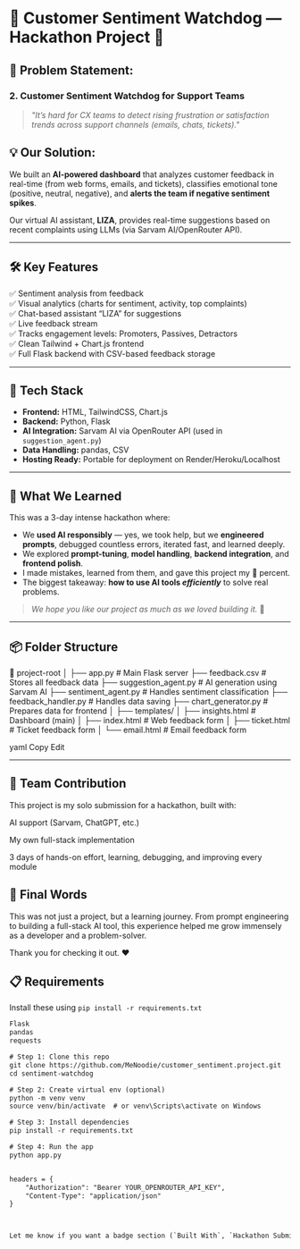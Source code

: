 # 🧠 Customer Sentiment Watchdog — Hackathon Project 🧠

## 🚀 Problem Statement:  
### **2. Customer Sentiment Watchdog for Support Teams**

> _"It’s hard for CX teams to detect rising frustration or satisfaction trends across support channels (emails, chats, tickets)."_  

## 💡 Our Solution:

We built an **AI-powered dashboard** that analyzes customer feedback in real-time (from web forms, emails, and tickets), classifies emotional tone (positive, neutral, negative), and **alerts the team if negative sentiment spikes**.

Our virtual AI assistant, **LIZA**, provides real-time suggestions based on recent complaints using LLMs (via Sarvam AI/OpenRouter API).

---

## 🛠️ Key Features

✅ Sentiment analysis from feedback  
✅ Visual analytics (charts for sentiment, activity, top complaints)  
✅ Chat-based assistant “LIZA” for suggestions  
✅ Live feedback stream  
✅ Tracks engagement levels: Promoters, Passives, Detractors  
✅ Clean Tailwind + Chart.js frontend  
✅ Full Flask backend with CSV-based feedback storage  

---

## 🤖 Tech Stack

- **Frontend:** HTML, TailwindCSS, Chart.js  
- **Backend:** Python, Flask  
- **AI Integration:** Sarvam AI via OpenRouter API (used in `suggestion_agent.py`)  
- **Data Handling:** pandas, CSV  
- **Hosting Ready:** Portable for deployment on Render/Heroku/Localhost  

---

## 💬 What We Learned

This was a 3-day intense hackathon where:
- We **used AI responsibly** — yes, we took help, but we **engineered prompts**, debugged countless errors, iterated fast, and learned deeply.
- We explored **prompt-tuning**, **model handling**, **backend integration**, and **frontend polish**.
- I made mistakes, learned from them, and gave this project my 💯 percent.
- The biggest takeaway: **how to use AI tools _efficiently_** to solve real problems.

> _We hope you like our project as much as we loved building it._ 💜

---

## 📦 Folder Structure
📁 project-root
│
├── app.py # Main Flask server
├── feedback.csv # Stores all feedback data
├── suggestion_agent.py # AI generation using Sarvam AI
├── sentiment_agent.py # Handles sentiment classification
├── feedback_handler.py # Handles data saving
├── chart_generator.py # Prepares data for frontend
│
├── templates/
│ ├── insights.html # Dashboard (main)
│ ├── index.html # Web feedback form
│ ├── ticket.html # Ticket feedback form
│ └── email.html # Email feedback form

yaml
Copy
Edit


---
## 👥 Team Contribution
This project is my solo submission for a hackathon, built with:

AI support (Sarvam, ChatGPT, etc.)

My own full-stack implementation

3 days of hands-on effort, learning, debugging, and improving every module

## 🌟 Final Words
This was not just a project, but a learning journey.
From prompt engineering to building a full-stack AI tool, this experience helped me grow immensely as a developer and a problem-solver.

Thank you for checking it out. ❤️


## 📋 Requirements

Install these using `pip install -r requirements.txt`

```txt
Flask
pandas
requests

# Step 1: Clone this repo
git clone https://github.com/MeNoodie/customer_sentiment.project.git
cd sentiment-watchdog

# Step 2: Create virtual env (optional)
python -m venv venv
source venv/bin/activate  # or venv\Scripts\activate on Windows

# Step 3: Install dependencies
pip install -r requirements.txt

# Step 4: Run the app
python app.py


headers = {
    "Authorization": "Bearer YOUR_OPENROUTER_API_KEY",
    "Content-Type": "application/json"
}



Let me know if you want a badge section (`Built With`, `Hackathon Submission`, etc.) or a zipped release for submission.

